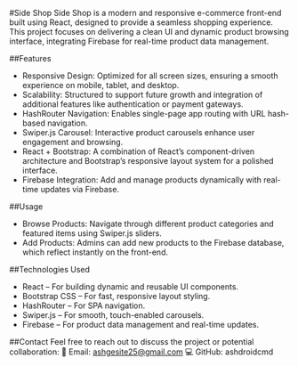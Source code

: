 #Side Shop
Side Shop is a modern and responsive e-commerce front-end built using React, designed to provide a seamless shopping experience. This project focuses on delivering a clean UI and dynamic product browsing interface, integrating Firebase for real-time product data management.

##Features
- Responsive Design: Optimized for all screen sizes, ensuring a smooth experience on mobile, tablet, and desktop.
- Scalability: Structured to support future growth and integration of additional features like authentication or payment gateways.
- HashRouter Navigation: Enables single-page app routing with URL hash-based navigation.
- Swiper.js Carousel: Interactive product carousels enhance user engagement and browsing.
- React + Bootstrap: A combination of React’s component-driven architecture and Bootstrap’s responsive layout system for a polished interface.
- Firebase Integration: Add and manage products dynamically with real-time updates via Firebase.

##Usage
- Browse Products: Navigate through different product categories and featured items using Swiper.js sliders.
- Add Products: Admins can add new products to the Firebase database, which reflect instantly on the front-end.

##Technologies Used
- React – For building dynamic and reusable UI components.
- Bootstrap CSS – For fast, responsive layout styling.
- HashRouter – For SPA navigation.
- Swiper.js – For smooth, touch-enabled carousels.
- Firebase – For product data management and real-time updates.

##Contact
Feel free to reach out to discuss the project or potential collaboration:
📧 Email: ashgesite25@gmail.com
💻 GitHub: ashdroidcmd
